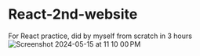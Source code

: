 # React-2nd-website
For React practice, did by myself from scratch in 3 hours
![Screenshot 2024-05-15 at 11 10 00 PM](https://github.com/dominopizzaaaa/React-2nd-website/assets/94787443/9ecb9994-1817-4ca5-8b68-f52791d5b12a)
